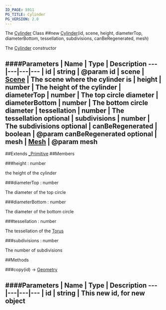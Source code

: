```yaml
---
ID_PAGE: 5911
PG_TITLE: Cylinder
PG_VERSION: 2.0
---
```


The [Cylinder](page.php?p=5911) Class
##new [Cylinder](page.php?p=5911)(id, scene, height, diameterTop, diameterBottom, tessellation, subdivisions, canBeRegenerated, mesh)


The [Cylinder](page.php?p=5911) constructor


####Parameters
 | Name | Type | Description
---|---|---|---
 | id | string | @param id
 | scene | [Scene](page.php?p=5725) | The scene where the cylinder is
 | height | number | The height of the cylinder
 | diameterTop | number | The top circle diameter
 | diameterBottom | number | The bottom circle diameter
 | tessellation | number | The tessellation
optional | subdivisions | number | The subdivisions
optional | canBeRegenerated | boolean | @param canBeRegenerated
optional | mesh | [Mesh](page.php?p=5722) | @param mesh
---

##Extends [_Primitive](page.php?p=5908)
##Members

###height : number



the height of the cylinder


###diameterTop : number



The diameter of the top circle


###diameterBottom : number



The diameter of the bottom circle


###tessellation : number



The tessellation of the [Torus](page.php?p=5912)


###subdivisions : number



The number of subdivisions







##Methods

###copy(id) &rarr; [Geometry](page.php?p=5823)

####Parameters
 | Name | Type | Description
---|---|---|---
 | id | string | This new id, for new object
---
